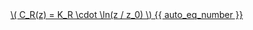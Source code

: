 <a href="/eco2_guide_center/1.%20ECO2%20Logic%20Guide/Hee1_Equation_List.html" class="equation-link" target="_blank" rel="noopener noreferrer">
  \( C_R(z) = K_R \cdot \ln(z / z_0) \) {{ auto_eq_number }}
</a>
